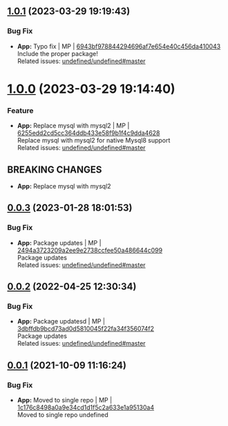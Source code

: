 <a name="1.0.1"></a>

## [1.0.1](https://github.com/admiralcloud/ac-bootstrap-mysql/compare/v1.0.0..v1.0.1) (2023-03-29 19:19:43)


### Bug Fix

* **App:** Typo fix | MP | [6943bf978844294696af7e654e40c456da410043](https://github.com/admiralcloud/ac-bootstrap-mysql/commit/6943bf978844294696af7e654e40c456da410043)    
Include the proper package!  
Related issues: [undefined/undefined#master](undefined/browse/master)
<a name="1.0.0"></a>
 
# [1.0.0](https://github.com/admiralcloud/ac-bootstrap-mysql/compare/v0.0.3..v1.0.0) (2023-03-29 19:14:40)


### Feature

* **App:** Replace mysql with mysql2 | MP | [6255edd2cd5cc364ddb433e58f9b1f4c9dda4628](https://github.com/admiralcloud/ac-bootstrap-mysql/commit/6255edd2cd5cc364ddb433e58f9b1f4c9dda4628)    
Replace mysql with mysql2 for native Mysql8 support  
Related issues: [undefined/undefined#master](undefined/browse/master)
## BREAKING CHANGES
* **App:** Replace mysql with mysql2
<a name="0.0.3"></a>

## [0.0.3](https://github.com/admiralcloud/ac-bootstrap-mysql/compare/v0.0.2..v0.0.3) (2023-01-28 18:01:53)


### Bug Fix

* **App:** Package updates | MP | [2494a3723209a2ee9e2738ccfee50a486644c099](https://github.com/admiralcloud/ac-bootstrap-mysql/commit/2494a3723209a2ee9e2738ccfee50a486644c099)    
Package updates  
Related issues: [undefined/undefined#master](undefined/browse/master)
<a name="0.0.2"></a>

## [0.0.2](https://github.com/admiralcloud/ac-bootstrap-mysql/compare/v0.0.1..v0.0.2) (2022-04-25 12:30:34)


### Bug Fix

* **App:** Package updatesd | MP | [3dbffdb9bcd73ad0d5810045f22fa34f356074f2](https://github.com/admiralcloud/ac-bootstrap-mysql/commit/3dbffdb9bcd73ad0d5810045f22fa34f356074f2)    
Package updates  
Related issues: [undefined/undefined#master](undefined/browse/master)
<a name="0.0.1"></a>

## [0.0.1](https://github.com/admiralcloud/ac-bootstrap-mysql/compare/..v0.0.1) (2021-10-09 11:16:24)


### Bug Fix

* **App:** Moved to single repo | MP | [1c176c8498a0a9e34cd1d1f5c2a633e1a95130a4](https://github.com/admiralcloud/ac-bootstrap-mysql/commit/1c176c8498a0a9e34cd1d1f5c2a633e1a95130a4)    
Moved to single repo
undefined